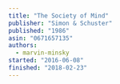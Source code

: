 ```yaml
---
title: "The Society of Mind"
publisher: "Simon & Schuster"
published: "1986"
asin: "0671657135"
authors:
  - marvin-minsky
started: "2016-06-08"
finished: "2018-02-23"
---
```

